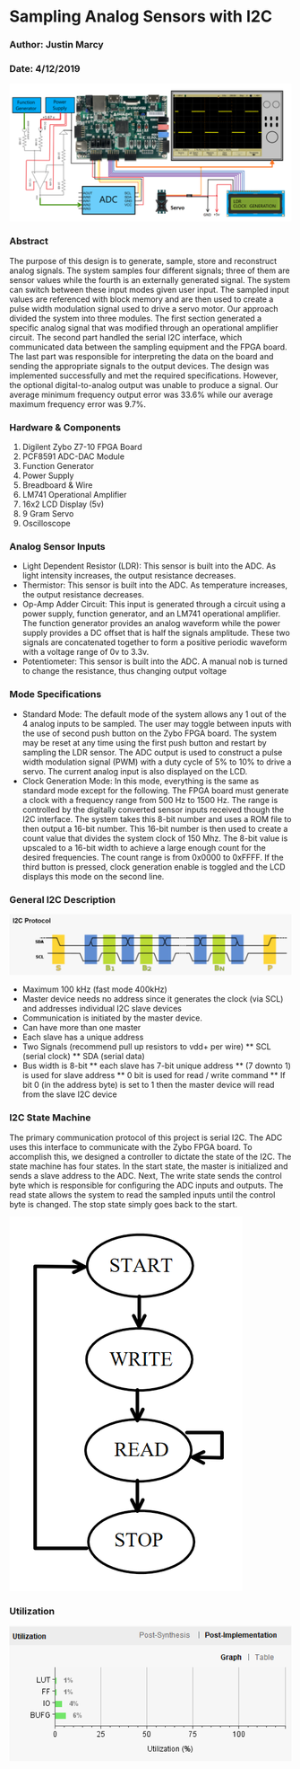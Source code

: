 # Sampling Analog Sensors with I2C  
### Author: Justin Marcy
### Date: 4/12/2019

![Diagram](diagram.png)

### Abstract
The purpose of this design is to generate, sample, store and reconstruct analog signals. The system samples four different signals; three of them are sensor values while the fourth is an externally generated signal. The system can switch between these input modes given user input. The sampled input values are referenced with block memory and are then used to create a pulse width modulation signal used to drive a servo motor. Our approach divided the system into three modules. The first section generated a specific analog signal that was modified through an operational amplifier circuit. The second part handled the serial I2C interface, which communicated data between the sampling equipment and the FPGA board. The last part was responsible for interpreting the data on the board and sending the appropriate signals to the output devices. The design was implemented successfully and met the required specifications. However, the optional digital-to-analog output was unable to produce a signal. Our average minimum frequency output error was 33.6% while our average maximum frequency error was 9.7%.

### Hardware & Components 
1) Digilent Zybo Z7-10 FPGA Board
2) PCF8591 ADC-DAC Module
3) Function Generator
4) Power Supply 
5) Breadboard & Wire
6) LM741 Operational Amplifier
7) 16x2 LCD Display (5v)
8) 9 Gram Servo
9) Oscilloscope

### Analog Sensor Inputs
* Light Dependent Resistor (LDR):
This sensor is built into the ADC. As light intensity increases, the output resistance decreases.
* Thermistor:
This sensor is built into the ADC. As temperature increases, the output resistance decreases.
* Op-Amp Adder Circuit:
This input is generated through a circuit using a power supply, function generator, and an LM741 operational amplifier. The function generator provides an analog waveform while the power supply provides a DC offset that is half the signals amplitude. These two signals are concatenated together to form a positive periodic waveform with a voltage range of 0v to 3.3v. 
* Potentiometer:
This sensor is built into the ADC. A manual nob is turned to change the resistance, thus changing output voltage

### Mode Specifications
* Standard Mode:
The default mode of the system allows any 1 out of the 4 analog inputs to be sampled. The user may toggle between inputs with the use of second push button on the Zybo FPGA board. The system may be reset at any time using the first push button and restart by sampling the LDR sensor. The ADC output is used to construct a pulse width modulation signal (PWM)  with a duty cycle of 5% to 10% to drive a servo.  The current analog input is also displayed on the LCD.
* Clock Generation Mode:
In this mode, everything is the same as standard mode except for the following. The FPGA board must generate a clock with a frequency range from 500 Hz to 1500 Hz. The range is controlled by the digitally converted sensor inputs received though the I2C interface. The system takes this 8-bit number and uses a ROM file to then output a 16-bit number. This 16-bit number is then used to create a count value that divides the system clock of 150 Mhz. The 8-bit value is upscaled to a 16-bit width to achieve a large enough count for the desired frequencies. The count range is from 0x0000 to 0xFFFF. If the third button is pressed, clock generation enable is toggled and the LCD displays this mode on the second line. 

### General I2C Description
![I2C](I2C.PNG)
* Maximum 100 kHz (fast mode 400kHz)
* Master device needs no address since it generates the clock (via SCL) and addresses individual I2C slave devices
* Communication is initiated by the master device.
* Can have more than one master
* Each slave has a unique address
* Two Signals (recommend pull up resistors to vdd+ per wire)
** SCL (serial clock)
** SDA (serial data)
* Bus width is 8-bit
** each slave has 7-bit unique address
** (7 downto 1) is used for slave address
** 0 bit is used for read / write command
** If bit 0 (in the address byte) is set to 1 then the master device will read from the slave I2C device

### I2C State Machine
The primary communication protocol of this project is serial I2C. The ADC uses this interface to communicate with the Zybo FPGA board. To accomplish this, we designed a controller to dictate the state of the I2C. The state machine has four states. In the start state, the master is initialized and sends a slave address to the ADC. Next, The write state sends the control byte which is responsible for configuring the ADC inputs and outputs. The read state allows the system to read the sampled inputs until the control byte is changed. The stop state simply goes back to the start.

![stateMachine](stateMachine.png)

### Utilization 

![Utilization](util.png)
